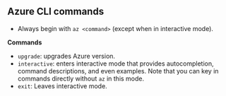 ## Azure CLI commands
- Always begin with ```az <command>``` (except when in interactive mode).

**Commands**
* ```upgrade```: upgrades Azure version.
* ```interactive```: enters interactive mode that provides autocompletion, command descriptions, and even examples. Note that you can key in commands directly without ```az``` in this mode.
* ```exit```: Leaves interactive mode.
